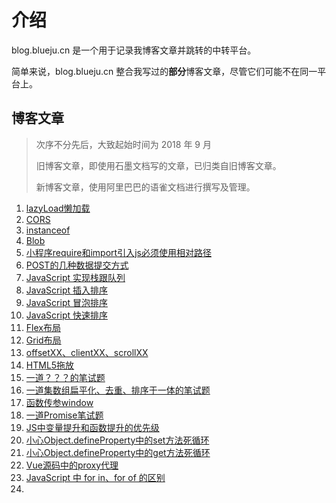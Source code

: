 # 介绍

blog.blueju.cn 是一个用于记录我博客文章并跳转的中转平台。

简单来说，blog.blueju.cn 整合我写过的**部分**博客文章，尽管它们可能不在同一平台上。

## 博客文章

> 次序不分先后，大致起始时间为 2018 年 9 月
>
> 旧博客文章，即使用石墨文档写的文章，已归类自旧博客文章。
>
> 新博客文章，使用阿里巴巴的语雀文档进行撰写及管理。

1. [lazyLoad懒加载](https://www.yuque.com/docs/share/692b4f7d-e098-47e8-8072-d9a8d145aec5)
2. [CORS](https://www.yuque.com/docs/share/692b4f7d-e098-47e8-8072-d9a8d145aec5)
3. [instanceof](https://www.yuque.com/docs/share/1ad561a3-e77f-4725-8640-3b813f17c758)
4. [Blob](https://www.yuque.com/docs/share/8ff796d0-e556-40a3-a8b2-314d1841a0f5)
5. [小程序require和import引入js必须使用相对路径](https://www.yuque.com/docs/share/97632f2d-21e8-43da-add2-9dc17cb33c98)
6. [POST的几种数据提交方式](https://www.yuque.com/docs/share/097af11c-5872-4774-b6a8-087b60d84bc6)
7. [JavaScript 实现栈跟队列](https://www.yuque.com/docs/share/0a86d93c-3d79-4667-ac07-38d201cb0d61)
8. [JavaScript 插入排序](https://www.yuque.com/docs/share/02a2bd6f-7b77-4404-bee6-5ff55b42f9d9)
9. [JavaScript 冒泡排序](https://www.yuque.com/docs/share/e64885f6-344d-49b1-a4f5-56955decabeb)
10. [JavaScript 快速排序](https://www.yuque.com/docs/share/36f87fee-8fe6-4fd3-941e-5dfd91bdbd07)
11. [Flex布局](https://www.yuque.com/docs/share/b0b288ba-7175-4119-aacc-1ee247216742)
12. [Grid布局](https://www.yuque.com/docs/share/b0b288ba-7175-4119-aacc-1ee247216742)
13. [offsetXX、clientXX、scrollXX](https://www.yuque.com/docs/share/35c5709a-c119-43cc-a9aa-eec245ec9db5)
14. [HTML5拖放](https://www.yuque.com/docs/share/13e1c2da-b902-4a34-80cb-1c799b37f72b)
15. [一道？？？的笔试题](https://www.yuque.com/docs/share/d2f2f025-09ed-4094-b54b-017059217d72)
16. [一道集数组扁平化、去重、排序于一体的笔试题](https://www.yuque.com/docs/share/66a97bf3-98db-42b0-b708-8945f1f98b19)
17. [函数传参window](https://www.yuque.com/docs/share/e25ea536-0fad-4b37-af90-5aa993529b1c)
18. [一道Promise笔试题](https://www.yuque.com/docs/share/0b659873-68db-4566-a10e-44929dc22e95)
19. [JS中变量提升和函数提升的优先级](https://www.yuque.com/docs/share/cffd3bfd-faa8-486f-a9b7-d2ec7b4deacf)
20. [小心Object.defineProperty中的set方法死循环](https://www.yuque.com/docs/share/a8ff169f-0acd-4fa6-86a6-7d1829f88689)
21. [小心Object.defineProperty中的get方法死循环](https://www.yuque.com/docs/share/46cf1deb-ba89-4c1e-b666-877cb217f108)
22. [Vue源码中的proxy代理](https://www.yuque.com/docs/share/dcd7d8db-d0d2-4d84-9c87-6de306733dfc)
23. [JavaScript 中 for in、for of 的区别](https://www.yuque.com/docs/share/931ce575-8b87-4abc-972a-869526fc2ed9)
24. 

